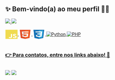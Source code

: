 ## ✨ Bem-vindo(a) ao meu perfil 🧑‍💻

 <div>
   <a href="https://github.com/Hugo-Moreira91">
   <img height="180em" src="https://github-readme-stats.vercel.app/api?username=Hugo-Moreira91&show_icons=true&theme=neon&include_all_commits=true&count_private=true"/>
   <img height="180em" src="https://github-readme-stats.vercel.app/api/top-langs/?username=Hugo-Moreira91&layout=compact&langs_count=6&theme=neon"/>
</div>
    
<div style="display: inline_block"><br>
  <img align="center" alt="Js" height="30" width="40" src="https://raw.githubusercontent.com/devicons/devicon/master/icons/javascript/javascript-plain.svg">
  <img align="center" alt="HTML" height="30" width="40" src="https://raw.githubusercontent.com/devicons/devicon/master/icons/html5/html5-original.svg">
  <img align="center" alt="CSS" height="30" width="40" src="https://raw.githubusercontent.com/devicons/devicon/master/icons/css3/css3-original.svg">
  <img align="center" alt="Python" height="35" width="45" src="https://cdn.jsdelivr.net/gh/devicons/devicon/icons/python/python-original.svg"> 
  <img align="center" alt="PHP" height="60" width="70" src="https://cdn.jsdelivr.net/gh/devicons/devicon/icons/php/php-original.svg">    
</div>
 
<br>
 
### 👉 Para contatos, entre nos links abaixo! 💬

<br>
<div>
  <a href = "mailto:hugo.cesar91@gmail.com"><img src="https://img.shields.io/badge/-Gmail-%23333?style=for-the-badge&logo=gmail&logoColor=white" target="_blank"></a>
  <a href="https://www.linkedin.com/in/hugo-c%C3%A9sar-santos-moreira-a10823248/" target="_blank"><img src="https://img.shields.io/badge/-LinkedIn-%230077B5?style=for-the-badge&logo=linkedin&logoColor=white" target="_blank"></a>
</div>
